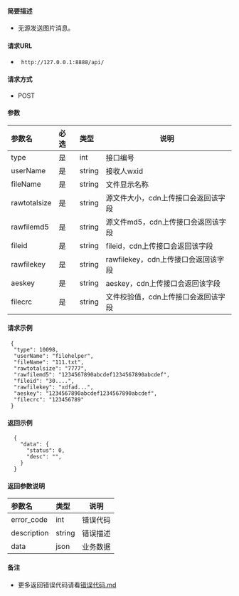 

#### 简要描述

- 无源发送图片消息。

#### 请求URL

- ` http://127.0.0.1:8888/api/`

#### 请求方式

- POST

#### 参数

| 参数名          | 必选 | 类型     | 说明                       |   
|:-------------|:---|:-------|--------------------------|   
| type         | 是  | int    | 接口编号                     |   
| userName     | 是  | string | 接收人wxid                  |   
| fileName     | 是  | string | 文件显示名称                   |   
| rawtotalsize | 是  | string | 源文件大小，cdn上传接口会返回该字段      |   
| rawfilemd5   | 是  | string | 源文件md5，cdn上传接口会返回该字段     |   
| fileid       | 是  | string | fileid，cdn上传接口会返回该字段     |   
| rawfilekey   | 是  | string | rawfilekey，cdn上传接口会返回该字段 |   
| aeskey       | 是  | string | aeskey，cdn上传接口会返回该字段     |   
| filecrc      | 是  | string | 文件校验值，cdn上传接口会返回该字段      |   

#### 请求示例

```
 {
  "type": 10098,
  "userName": "filehelper",
  "fileName": "111.txt",
  "rawtotalsize": "7777",
  "rawfilemd5": "1234567890abcdef1234567890abcdef",
  "fileid": "30....",
  "rawfilekey": "xdfad...",
  "aeskey": "1234567890abcdef1234567890abcdef",
  "filecrc": "123456789"
 }

```

#### 返回示例

``` 
  {
    "data": {
      "status": 0,
      "desc": "",
    }
  }
```

#### 返回参数说明

| 参数名         | 类型     | 说明   |   
|:------------|:-------|------|   
| error_code  | int    | 错误代码 |   
| description | string | 错误描述 |   
| data        | json   | 业务数据 |   

#### 备注

- 更多返回错误代码请看[错误代码.md](../错误代码.md)






